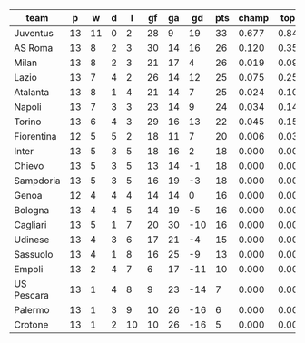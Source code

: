 |    team    | p  | w  | d | l  | gf | ga | gd  | pts | champ | top2  | top3  | top4  |  5-7  | bot4  | bot3  | bot2  |
|------------|----|----|---|----|----|----|-----|-----|-------|-------|-------|-------|-------|-------|-------|-------|
| Juventus   | 13 | 11 | 0 |  2 | 28 |  9 |  19 |  33 | 0.677 | 0.847 | 0.925 | 0.966 | 0.032 | 0.000 | 0.000 | 0.000|
| AS Roma    | 13 |  8 | 2 |  3 | 30 | 14 |  16 |  26 | 0.120 | 0.352 | 0.537 | 0.675 | 0.250 | 0.000 | 0.000 | 0.000|
| Milan      | 13 |  8 | 2 |  3 | 21 | 17 |   4 |  26 | 0.019 | 0.094 | 0.194 | 0.316 | 0.392 | 0.001 | 0.000 | 0.000|
| Lazio      | 13 |  7 | 4 |  2 | 26 | 14 |  12 |  25 | 0.075 | 0.252 | 0.440 | 0.596 | 0.291 | 0.000 | 0.000 | 0.000|
| Atalanta   | 13 |  8 | 1 |  4 | 21 | 14 |   7 |  25 | 0.024 | 0.106 | 0.214 | 0.345 | 0.390 | 0.001 | 0.000 | 0.000|
| Napoli     | 13 |  7 | 3 |  3 | 23 | 14 |   9 |  24 | 0.034 | 0.146 | 0.281 | 0.427 | 0.367 | 0.000 | 0.000 | 0.000|
| Torino     | 13 |  6 | 4 |  3 | 29 | 16 |  13 |  22 | 0.045 | 0.157 | 0.290 | 0.429 | 0.367 | 0.000 | 0.000 | 0.000|
| Fiorentina | 12 |  5 | 5 |  2 | 18 | 11 |   7 |  20 | 0.006 | 0.034 | 0.077 | 0.144 | 0.326 | 0.004 | 0.001 | 0.000|
| Inter      | 13 |  5 | 3 |  5 | 18 | 16 |   2 |  18 | 0.000 | 0.004 | 0.013 | 0.027 | 0.126 | 0.038 | 0.013 | 0.002|
| Chievo     | 13 |  5 | 3 |  5 | 13 | 14 |  -1 |  18 | 0.000 | 0.002 | 0.005 | 0.014 | 0.097 | 0.051 | 0.021 | 0.004|
| Sampdoria  | 13 |  5 | 3 |  5 | 16 | 19 |  -3 |  18 | 0.000 | 0.003 | 0.008 | 0.020 | 0.106 | 0.047 | 0.018 | 0.006|
| Genoa      | 12 |  4 | 4 |  4 | 14 | 14 |   0 |  16 | 0.000 | 0.003 | 0.009 | 0.021 | 0.104 | 0.056 | 0.023 | 0.007|
| Bologna    | 13 |  4 | 4 |  5 | 14 | 19 |  -5 |  16 | 0.000 | 0.001 | 0.003 | 0.006 | 0.041 | 0.132 | 0.062 | 0.023|
| Cagliari   | 13 |  5 | 1 |  7 | 20 | 30 | -10 |  16 | 0.000 | 0.001 | 0.003 | 0.009 | 0.055 | 0.107 | 0.046 | 0.014|
| Udinese    | 13 |  4 | 3 |  6 | 17 | 21 |  -4 |  15 | 0.000 | 0.000 | 0.002 | 0.005 | 0.039 | 0.150 | 0.067 | 0.023|
| Sassuolo   | 13 |  4 | 1 |  8 | 16 | 25 |  -9 |  13 | 0.000 | 0.000 | 0.000 | 0.002 | 0.016 | 0.272 | 0.147 | 0.061|
| Empoli     | 13 |  2 | 4 |  7 |  6 | 17 | -11 |  10 | 0.000 | 0.000 | 0.000 | 0.000 | 0.003 | 0.564 | 0.367 | 0.185|
| US Pescara | 13 |  1 | 4 |  8 |  9 | 23 | -14 |   7 | 0.000 | 0.000 | 0.000 | 0.000 | 0.000 | 0.785 | 0.633 | 0.412|
| Palermo    | 13 |  1 | 3 |  9 | 10 | 26 | -16 |   6 | 0.000 | 0.000 | 0.000 | 0.000 | 0.000 | 0.863 | 0.748 | 0.560|
| Crotone    | 13 |  1 | 2 | 10 | 10 | 26 | -16 |   5 | 0.000 | 0.000 | 0.000 | 0.000 | 0.000 | 0.931 | 0.855 | 0.704|
